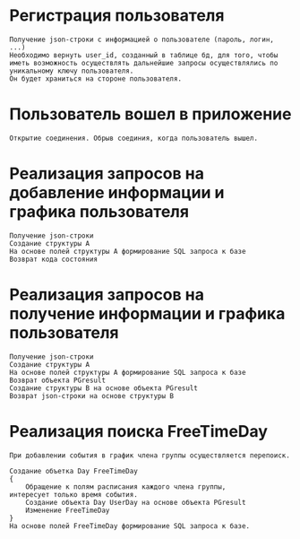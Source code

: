 # Регистрация пользователя
    Получение json-строки с информацией о пользователе (пароль, логин, ...)
    Необходимо вернуть user_id, созданный в таблице бд, для того, чтобы иметь возможность осуществлять дальнейшие запросы осуществлялись по уникальному ключу пользователя.
    Он будет храниться на стороне пользователя.

# Пользователь вошел в приложение
    Открытие соединения. Обрыв соединия, когда пользователь вышел.

# Реализация запросов на добавление информации и графика пользователя
    Получение json-строки
    Создание структуры А
    На основе полей структуры А формирование SQL запроса к базе
    Возврат кода состояния

# Реализация запросов на получение информации и графика пользователя
    Получение json-строки
    Создание структуры А
    На основе полей структуры А формирование SQL запроса к базе
    Возврат объекта PGresult
    Создание структуры B на основе объекта PGresult
    Возврат json-строки на основе структуры В

# Реализация поиска FreeTimeDay
    При добавлении события в график члена группы осуществляется перепоиск.
    
    Создание объетка Day FreeTimeDay
    {
        Обращение к полям расписания каждого члена группы,
    интересует только время события.
        Создание объекта Day UserDay на основе объекта PGresult
        Изменение FreeTimeDay
    }
    На основе полей FreeTimeDay формирование SQL запроса к базе.
    